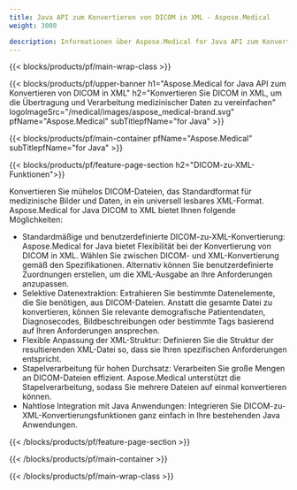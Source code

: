 ```yaml
---
title: Java API zum Konvertieren von DICOM in XML - Aspose.Medical
weight: 3000

description: Informationen über Aspose.Medical for Java API zum Konvertieren von DICOM in XML
---
```


{{< blocks/products/pf/main-wrap-class >}}

{{< blocks/products/pf/upper-banner h1="Aspose.Medical for Java API zum Konvertieren von DICOM in XML" h2="Konvertieren Sie DICOM in XML, um die Übertragung und Verarbeitung medizinischer Daten zu vereinfachen" logoImageSrc="/medical/images/aspose_medical-brand.svg" pfName="Aspose.Medical" subTitlepfName="for Java" >}}

{{< blocks/products/pf/main-container pfName="Aspose.Medical" subTitlepfName="for Java" >}}

{{< blocks/products/pf/feature-page-section h2="DICOM-zu-XML-Funktionen">}}

<p>Konvertieren Sie mühelos DICOM-Dateien, das Standardformat für medizinische Bilder und Daten, in ein universell lesbares XML-Format. Aspose.Medical for Java DICOM to XML bietet Ihnen folgende Möglichkeiten:</p>

<ul>
<li>Standardmäßige und benutzerdefinierte DICOM-zu-XML-Konvertierung: Aspose.Medical for Java bietet Flexibilität bei der Konvertierung von DICOM in XML. Wählen Sie zwischen DICOM- und XML-Konvertierung gemäß den Spezifikationen. Alternativ können Sie benutzerdefinierte Zuordnungen erstellen, um die XML-Ausgabe an Ihre Anforderungen anzupassen.</li>
<li>Selektive Datenextraktion: Extrahieren Sie bestimmte Datenelemente, die Sie benötigen, aus DICOM-Dateien. Anstatt die gesamte Datei zu konvertieren, können Sie relevante demografische Patientendaten, Diagnosecodes, Bildbeschreibungen oder bestimmte Tags basierend auf Ihren Anforderungen ansprechen.</li>
<li>Flexible Anpassung der XML-Struktur: Definieren Sie die Struktur der resultierenden XML-Datei so, dass sie Ihren spezifischen Anforderungen entspricht.</li>
<li>Stapelverarbeitung für hohen Durchsatz: Verarbeiten Sie große Mengen an DICOM-Dateien effizient. Aspose.Medical unterstützt die Stapelverarbeitung, sodass Sie mehrere Dateien auf einmal konvertieren können.</li>
<li>Nahtlose Integration mit Java Anwendungen: Integrieren Sie DICOM-zu-XML-Konvertierungsfunktionen ganz einfach in Ihre bestehenden Java Anwendungen.</li>
</ul>

{{< /blocks/products/pf/feature-page-section >}}

{{< /blocks/products/pf/main-container >}}

{{< /blocks/products/pf/main-wrap-class >}}